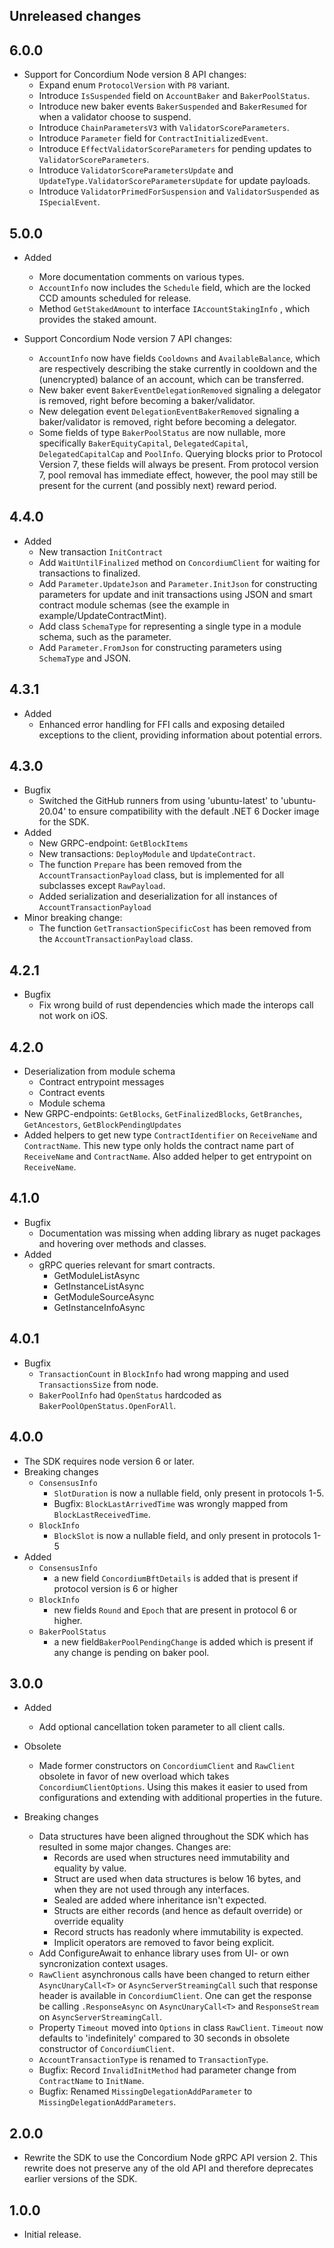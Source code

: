 ## Unreleased changes

## 6.0.0

- Support for Concordium Node version 8 API changes:
  - Expand enum `ProtocolVersion` with `P8` variant.
  - Introduce `IsSuspended` field on `AccountBaker` and `BakerPoolStatus`.
  - Introduce new baker events `BakerSuspended` and `BakerResumed` for when a validator choose to suspend.
  - Introduce `ChainParametersV3` with `ValidatorScoreParameters`.
  - Introduce `Parameter` field for `ContractInitializedEvent`.
  - Introduce `EffectValidatorScoreParameters` for pending updates to `ValidatorScoreParameters`.
  - Introduce `ValidatorScoreParametersUpdate` and `UpdateType.ValidatorScoreParametersUpdate` for update payloads.
  - Introduce `ValidatorPrimedForSuspension` and `ValidatorSuspended` as `ISpecialEvent`.

## 5.0.0

- Added
  - More documentation comments on various types.
  - `AccountInfo` now includes the `Schedule` field, which are the locked CCD amounts scheduled for release.
  - Method `GetStakedAmount` to interface `IAccountStakingInfo` , which provides the staked amount.

- Support Concordium Node version 7 API changes:
    - `AccountInfo` now have fields `Cooldowns` and `AvailableBalance`, which are respectively describing the stake currently in cooldown and the (unencrypted) balance of an account, which can be transferred.
    - New baker event `BakerEventDelegationRemoved` signaling a delegator is removed, right before becoming a baker/validator.
    - New delegation event `DelegationEventBakerRemoved` signaling a baker/validator is removed, right before becoming a delegator.
    - Some fields of type `BakerPoolStatus` are now nullable, more specifically `BakerEquityCapital`, `DelegatedCapital`, `DelegatedCapitalCap` and `PoolInfo`.
      Querying blocks prior to Protocol Version 7, these fields will always be present.
      From protocol version 7, pool removal has immediate effect, however, the pool may still be present for the current (and possibly next) reward period.


## 4.4.0
- Added
  - New transaction `InitContract`
  - Add `WaitUntilFinalized` method on `ConcordiumClient` for waiting for transactions to finalized.
  - Add `Parameter.UpdateJson` and `Parameter.InitJson` for constructing parameters for update and init transactions using JSON and smart contract module schemas (see the example in example/UpdateContractMint).
  - Add class `SchemaType` for representing a single type in a module schema, such as the parameter.
  - Add `Parameter.FromJson` for constructing parameters using `SchemaType` and JSON.

## 4.3.1
- Added
  - Enhanced error handling for FFI calls and exposing detailed exceptions to the client, providing information about potential errors.

## 4.3.0
- Bugfix
  - Switched the GitHub runners from using 'ubuntu-latest' to 'ubuntu-20.04' to ensure compatibility with the default .NET 6 Docker image for the SDK.
- Added
  - New GRPC-endpoint: `GetBlockItems`
  - New transactions: `DeployModule` and `UpdateContract`.
  - The function `Prepare` has been removed from the `AccountTransactionPayload` class, but is implemented for all subclasses except `RawPayload`.
  - Added serialization and deserialization for all instances of `AccountTransactionPayload`
- Minor breaking change:
  - The function `GetTransactionSpecificCost` has been removed from the `AccountTransactionPayload` class.

## 4.2.1
- Bugfix
  - Fix wrong build of rust dependencies which made the interops call not work on iOS.

## 4.2.0
  - Deserialization from module schema
    - Contract entrypoint messages
    - Contract events
    - Module schema
  - New GRPC-endpoints: `GetBlocks`, `GetFinalizedBlocks`, `GetBranches`, `GetAncestors`, `GetBlockPendingUpdates`
  - Added helpers to get new type `ContractIdentifier` on `ReceiveName` and `ContractName`. This new type only holds the contract name part of `ReceiveName` and `ContractName`.
    Also added helper to get entrypoint on `ReceiveName`.

## 4.1.0
- Bugfix
  - Documentation was missing when adding library as nuget packages and hovering over methods and classes.
- Added
  - gRPC queries relevant for smart contracts.
    - GetModuleListAsync
    - GetInstanceListAsync
    - GetModuleSourceAsync
    - GetInstanceInfoAsync

## 4.0.1
- Bugfix
  - `TransactionCount` in `BlockInfo` had wrong mapping and used `TransactionsSize` from node.
  - `BakerPoolInfo` had `OpenStatus` hardcoded as `BakerPoolOpenStatus.OpenForAll`.

## 4.0.0
- The SDK requires node version 6 or later.
- Breaking changes
  - `ConsensusInfo`
    - `SlotDuration` is now a nullable field, only present in protocols 1-5.
    - Bugfix: `BlockLastArrivedTime` was wrongly mapped from `BlockLastReceivedTime`.
  - `BlockInfo`
    - `BlockSlot` is now a nullable field, and only present in protocols 1-5
- Added
  - `ConsensusInfo`
    - a new field `ConcordiumBftDetails` is added that is present if protocol version is 6 or higher
  - `BlockInfo`
    - new fields `Round` and `Epoch` that are present in protocol 6 or higher.
  - `BakerPoolStatus`
    - a new field`BakerPoolPendingChange` is added which is present if any change is pending on baker pool.

## 3.0.0
- Added
  - Add optional cancellation token parameter to all client calls.

- Obsolete
  - Made former constructors on `ConcordiumClient` and `RawClient` obsolete in favor of new overload which takes `ConcordiumClientOptions`. Using this makes it easier to used from configurations and extending with additional properties in the future.
- Breaking changes
  - Data structures have been aligned throughout the SDK which has resulted in some major changes. Changes are:
    - Records are used when structures need immutability and equality by value.
    - Struct are used when data structures is below 16 bytes, and when they are not used  through any interfaces.
    - Sealed are added where inheritance isn't expected.
    - Structs are either records (and hence as default override) or override equality
    - Record structs has readonly where immutability is expected.
    - Implicit operators are removed to favor being explicit.
  - Add ConfigureAwait to enhance library uses from UI- or own syncronization context   usages.
  - `RawClient` asynchronous calls have been changed to return either `AsyncUnaryCall<T>`   or `AsyncServerStreamingCall` such that response header is available in   `ConcordiumClient`.
    One can get the response be calling `.ResponseAsync` on `AsyncUnaryCall<T>` and   `ResponseStream` on `AsyncServerStreamingCall`.
  - Property `Timeout` moved into `Options` in class `RawClient`. `Timeout` now defaults to 'indefinitely' compared to 30 seconds in obsolete constructor of `ConcordiumClient`.
  - `AccountTransactionType` is renamed to `TransactionType`.
  - Bugfix: Record `InvalidInitMethod` had parameter change from `ContractName` to `InitName`.
  - Bugfix: Renamed `MissingDelegationAddParameter` to `MissingDelegationAddParameters`.


## 2.0.0
- Rewrite the SDK to use the Concordium Node gRPC API version 2. This
  rewrite does not preserve any of the old API and therefore deprecates
  earlier versions of the SDK.

## 1.0.0
- Initial release.
